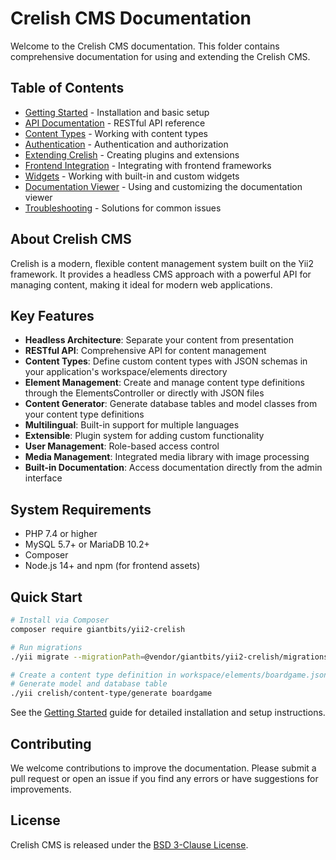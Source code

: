 # Crelish CMS Documentation

Welcome to the Crelish CMS documentation. This folder contains comprehensive documentation for using and extending the Crelish CMS.

## Table of Contents

- [Getting Started](./getting-started.md) - Installation and basic setup
- [API Documentation](./API.md) - RESTful API reference
- [Content Types](./content-types.md) - Working with content types
- [Authentication](./authentication.md) - Authentication and authorization
- [Extending Crelish](./extending.md) - Creating plugins and extensions
- [Frontend Integration](./frontend-integration.md) - Integrating with frontend frameworks
- [Widgets](./widgets.md) - Working with built-in and custom widgets
- [Documentation Viewer](./documentation-viewer.md) - Using and customizing the documentation viewer
- [Troubleshooting](./troubleshooting.md) - Solutions for common issues

## About Crelish CMS

Crelish is a modern, flexible content management system built on the Yii2 framework. It provides a headless CMS approach with a powerful API for managing content, making it ideal for modern web applications.

## Key Features

- **Headless Architecture**: Separate your content from presentation
- **RESTful API**: Comprehensive API for content management
- **Content Types**: Define custom content types with JSON schemas in your application's workspace/elements directory
- **Element Management**: Create and manage content type definitions through the ElementsController or directly with JSON files
- **Content Generator**: Generate database tables and model classes from your content type definitions
- **Multilingual**: Built-in support for multiple languages
- **Extensible**: Plugin system for adding custom functionality
- **User Management**: Role-based access control
- **Media Management**: Integrated media library with image processing
- **Built-in Documentation**: Access documentation directly from the admin interface

## System Requirements

- PHP 7.4 or higher
- MySQL 5.7+ or MariaDB 10.2+
- Composer
- Node.js 14+ and npm (for frontend assets)

## Quick Start

```bash
# Install via Composer
composer require giantbits/yii2-crelish

# Run migrations
./yii migrate --migrationPath=@vendor/giantbits/yii2-crelish/migrations

# Create a content type definition in workspace/elements/boardgame.json
# Generate model and database table
./yii crelish/content-type/generate boardgame
```

See the [Getting Started](./getting-started.md) guide for detailed installation and setup instructions.

## Contributing

We welcome contributions to improve the documentation. Please submit a pull request or open an issue if you find any errors or have suggestions for improvements.

## License

Crelish CMS is released under the [BSD 3-Clause License](../LICENSE). 